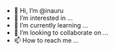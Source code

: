 - 👋 Hi, I’m @inauru
- 👀 I’m interested in ...
- 🌱 I’m currently learning ...
- 💞️ I’m looking to collaborate on ...
- 📫 How to reach me ...

<!---
inauru/inauru is a ✨ special ✨ repository because its `README.md` (this file) appears on your GitHub profile.
You can click the Preview link to take a look at your changes.
--->
